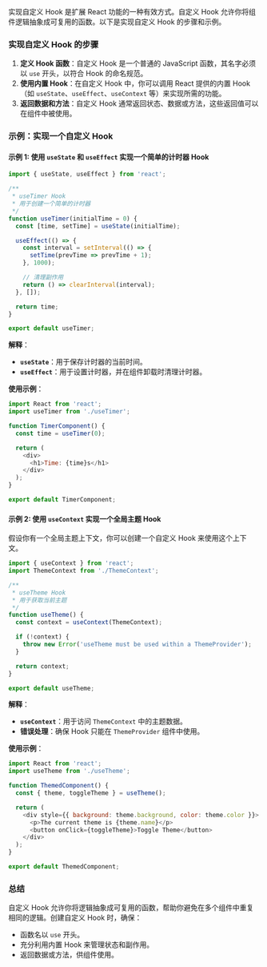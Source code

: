 实现自定义 Hook 是扩展 React 功能的一种有效方式。自定义 Hook 允许你将组件逻辑抽象成可复用的函数。以下是实现自定义 Hook 的步骤和示例。

### 实现自定义 Hook 的步骤

1. **定义 Hook 函数**：自定义 Hook 是一个普通的 JavaScript 函数，其名字必须以 `use` 开头，以符合 Hook 的命名规范。
2. **使用内置 Hook**：在自定义 Hook 中，你可以调用 React 提供的内置 Hook（如 `useState`、`useEffect`、`useContext` 等）来实现所需的功能。
3. **返回数据和方法**：自定义 Hook 通常返回状态、数据或方法，这些返回值可以在组件中被使用。

### 示例：实现一个自定义 Hook

#### 示例 1: 使用 `useState` 和 `useEffect` 实现一个简单的计时器 Hook

```javascript
import { useState, useEffect } from 'react';

/**
 * useTimer Hook
 * 用于创建一个简单的计时器
 */
function useTimer(initialTime = 0) {
  const [time, setTime] = useState(initialTime);

  useEffect(() => {
    const interval = setInterval(() => {
      setTime(prevTime => prevTime + 1);
    }, 1000);

    // 清理副作用
    return () => clearInterval(interval);
  }, []);

  return time;
}

export default useTimer;
```

**解释**：

- **`useState`**：用于保存计时器的当前时间。
- **`useEffect`**：用于设置计时器，并在组件卸载时清理计时器。

**使用示例**：

```javascript
import React from 'react';
import useTimer from './useTimer';

function TimerComponent() {
  const time = useTimer(0);

  return (
    <div>
      <h1>Time: {time}s</h1>
    </div>
  );
}

export default TimerComponent;
```

#### 示例 2: 使用 `useContext` 实现一个全局主题 Hook

假设你有一个全局主题上下文，你可以创建一个自定义 Hook 来使用这个上下文。

```javascript
import { useContext } from 'react';
import ThemeContext from './ThemeContext';

/**
 * useTheme Hook
 * 用于获取当前主题
 */
function useTheme() {
  const context = useContext(ThemeContext);

  if (!context) {
    throw new Error('useTheme must be used within a ThemeProvider');
  }

  return context;
}

export default useTheme;
```

**解释**：

- **`useContext`**：用于访问 `ThemeContext` 中的主题数据。
- **错误处理**：确保 Hook 只能在 `ThemeProvider` 组件中使用。

**使用示例**：

```javascript
import React from 'react';
import useTheme from './useTheme';

function ThemedComponent() {
  const { theme, toggleTheme } = useTheme();

  return (
    <div style={{ background: theme.background, color: theme.color }}>
      <p>The current theme is {theme.name}</p>
      <button onClick={toggleTheme}>Toggle Theme</button>
    </div>
  );
}

export default ThemedComponent;
```

### 总结

自定义 Hook 允许你将逻辑抽象成可复用的函数，帮助你避免在多个组件中重复相同的逻辑。创建自定义 Hook 时，确保：

- 函数名以 `use` 开头。
- 充分利用内置 Hook 来管理状态和副作用。
- 返回数据或方法，供组件使用。
